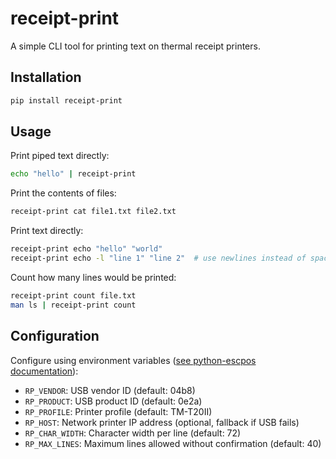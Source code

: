 # receipt-print

A simple CLI tool for printing text on thermal receipt printers.

## Installation

```bash
pip install receipt-print
```

## Usage

Print piped text directly:
```bash
echo "hello" | receipt-print
```

Print the contents of files:
```bash
receipt-print cat file1.txt file2.txt
```

Print text directly:
```bash
receipt-print echo "hello" "world"
receipt-print echo -l "line 1" "line 2"  # use newlines instead of spaces
```

Count how many lines would be printed:
```bash
receipt-print count file.txt
man ls | receipt-print count
```

## Configuration

Configure using environment variables ([see python-escpos documentation](https://readthedocs.org/projects/python-envconfig/en/latest/)):

- `RP_VENDOR`: USB vendor ID (default: 04b8)
- `RP_PRODUCT`: USB product ID (default: 0e2a)
- `RP_PROFILE`: Printer profile (default: TM-T20II)
- `RP_HOST`: Network printer IP address (optional, fallback if USB fails)
- `RP_CHAR_WIDTH`: Character width per line (default: 72)
- `RP_MAX_LINES`: Maximum lines allowed without confirmation (default: 40)


